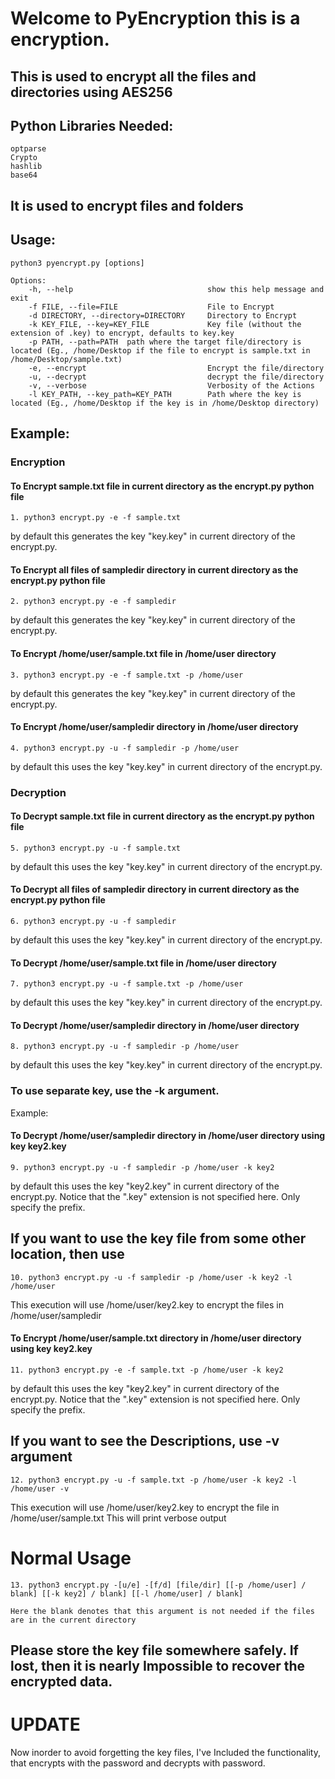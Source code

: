# Welcome to PyEncryption this is a encryption.

## This is used to encrypt all the files and directories using AES256

## Python Libraries Needed:
    optparse
    Crypto
    hashlib
    base64

## It is used to encrypt files and folders

## Usage: 
    python3 pyencrypt.py [options]

    Options:
        -h, --help                              show this help message and exit
        -f FILE, --file=FILE                    File to Encrypt
        -d DIRECTORY, --directory=DIRECTORY     Directory to Encrypt
        -k KEY_FILE, --key=KEY_FILE             Key file (without the extension of .key) to encrypt, defaults to key.key
        -p PATH, --path=PATH  path where the target file/directory is located (Eg., /home/Desktop if the file to encrypt is sample.txt in /home/Desktop/sample.txt)
        -e, --encrypt                           Encrypt the file/directory
        -u, --decrypt                           decrypt the file/directory
        -v, --verbose                           Verbosity of the Actions
        -l KEY_PATH, --key_path=KEY_PATH        Path where the key is located (Eg., /home/Desktop if the key is in /home/Desktop directory)

## Example: 
### Encryption
#### To Encrypt sample.txt file in current directory as the encrypt.py python file
    1. python3 encrypt.py -e -f sample.txt 

by default this generates the key "key.key" in current directory of the encrypt.py.

#### To Encrypt all files of sampledir directory in current directory as the encrypt.py python file
    2. python3 encrypt.py -e -f sampledir

by default this generates the key "key.key" in current directory of the encrypt.py.

#### To Encrypt /home/user/sample.txt file in /home/user directory
    3. python3 encrypt.py -e -f sample.txt -p /home/user

by default this generates the key "key.key" in current directory of the encrypt.py.

#### To Encrypt /home/user/sampledir directory in /home/user directory
    4. python3 encrypt.py -u -f sampledir -p /home/user

by default this uses the key "key.key" in current directory of the encrypt.py.

### Decryption
#### To Decrypt sample.txt file in current directory as the encrypt.py python file
    5. python3 encrypt.py -u -f sample.txt 

by default this uses the key "key.key" in current directory of the encrypt.py.

#### To Decrypt all files of sampledir directory in current directory as the encrypt.py python file
    6. python3 encrypt.py -u -f sampledir

by default this uses the key "key.key" in current directory of the encrypt.py.

#### To Decrypt /home/user/sample.txt file in /home/user directory
    7. python3 encrypt.py -u -f sample.txt -p /home/user

by default this uses the key "key.key" in current directory of the encrypt.py.

#### To Decrypt /home/user/sampledir directory in /home/user directory
    8. python3 encrypt.py -u -f sampledir -p /home/user

by default this uses the key "key.key" in current directory of the encrypt.py.

### To use separate key, use the -k argument.
Example:
#### To Decrypt /home/user/sampledir directory in /home/user directory using key key2.key
    9. python3 encrypt.py -u -f sampledir -p /home/user -k key2
    
by default this uses the key "key2.key" in current directory of the encrypt.py.
Notice that the ".key" extension is not specified here. Only specify the prefix.

## If you want to use the key file from some other location, then use
    10. python3 encrypt.py -u -f sampledir -p /home/user -k key2 -l /home/user

This execution will use /home/user/key2.key to encrypt the files in /home/user/sampledir

#### To Encrypt /home/user/sample.txt directory in /home/user directory using key key2.key
    11. python3 encrypt.py -e -f sample.txt -p /home/user -k key2
    
by default this uses the key "key2.key" in current directory of the encrypt.py.
Notice that the ".key" extension is not specified here. Only specify the prefix.

## If you want to see the Descriptions, use -v argument
    12. python3 encrypt.py -u -f sample.txt -p /home/user -k key2 -l /home/user -v

This execution will use /home/user/key2.key to encrypt the file in /home/user/sample.txt
This will print verbose output

# Normal Usage
    13. python3 encrypt.py -[u/e] -[f/d] [file/dir] [[-p /home/user] / blank] [[-k key2] / blank] [[-l /home/user] / blank]

    Here the blank denotes that this argument is not needed if the files are in the current directory
## Please store the key file somewhere safely. If lost, then it is nearly Impossible to recover the encrypted data.

# UPDATE
Now inorder to avoid forgetting the key files, I've Included the functionality, that encrypts with the password and decrypts with password.